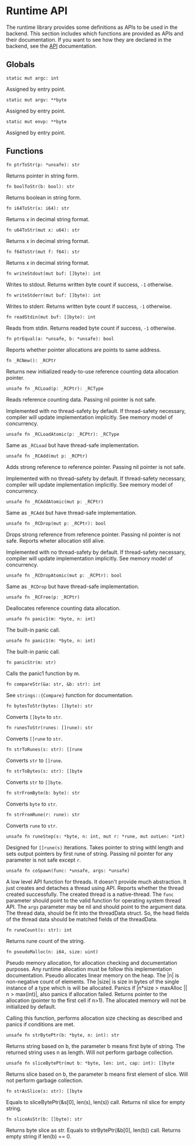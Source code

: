 # Runtime API

The runtime library provides some definitions as APIs to be used in the backend. This section includes which functions are provided as APIs and their documentation. If you want to see how they are declared in the backend, see the [API](/api/runtime-api) documentation.

## Globals

```jule
static mut argc: int
```
Assigned by entry point.

```jule
static mut argv: **byte
```
Assigned by entry point.

```jule
static mut envp: **byte
```
Assigned by entry point.

## Functions

```jule
fn ptrToStr(p: *unsafe): str
```
Returns pointer in string form.

```jule
fn boolToStr(b: bool): str
```
Returns boolean in string form.

```jule
fn i64ToStr(x: i64): str
```
Returns x in decimal string format.

```jule
fn u64ToStr(mut x: u64): str
```
Returns x in decimal string format.

```jule
fn f64ToStr(mut f: f64): str
```
Returns x in decimal string format.

```jule
fn writeStdout(mut buf: []byte): int
```
Writes to stdout. Returns written byte count if success, `-1` otherwise.

```jule
fn writeStderr(mut buf: []byte): int
```
Writes to stderr. Returns written byte count if success, `-1` otherwise.

```jule
fn readStdin(mut buf: []byte): int
```
Reads from stdin. Returns readed byte count if success, `-1` otherwise.

```jule
fn ptrEqual(a: *unsafe, b: *unsafe): bool
```
Reports whether pointer allocations are points to same address.

```jule
fn _RCNew(): _RCPtr
```
Returns new initialized ready-to-use reference counting data allocation pointer.

```jule
unsafe fn _RCLoad(p: _RCPtr): _RCType
```
Reads reference counting data. Passing nil pointer is not safe.

Implemented with no thread-safety by default. If thread-safety necessary, compiler will update implementation implicitly. See memory model of concurrency.

```jule
unsafe fn _RCLoadAtomic(p: _RCPtr): _RCType
```
Same as `_RCLoad` but have thread-safe implementation.

```jule
unsafe fn _RCAdd(mut p: _RCPtr)
```
Adds strong reference to reference pointer. Passing nil pointer is not safe.

Implemented with no thread-safety by default. If thread-safety necessary, compiler will update implementation implicitly. See memory model of concurrency.

```jule
unsafe fn _RCAddAtomic(mut p: _RCPtr)
```
Same as `_RCAdd` but have thread-safe implementation.

```jule
unsafe fn _RCDrop(mut p: _RCPtr): bool
```
Drops strong reference from reference pointer. Passing nil pointer is not safe. Reports wheter allocation still alive.

Implemented with no thread-safety by default. If thread-safety necessary, compiler will update implementation implicitly. See memory model of concurrency.

```jule
unsafe fn _RCDropAtomic(mut p: _RCPtr): bool
```
Same as `_RCDrop` but have thread-safe implementation.

```jule
unsafe fn _RCFree(p: _RCPtr)
```
Deallocates reference counting data allocation.

```jule
unsafe fn panic1(m: *byte, n: int)
```
The built-in panic call.

```jule
unsafe fn panic1(m: *byte, n: int)
```
The built-in panic call.

```jule
fn panicStr(m: str)
```
Calls the panic1 function by m.

```jule
fn compareStr(&a: str, &b: str): int
```
See `strings::{Compare}` function for documentation.

```jule
fn bytesToStr(bytes: []byte): str
```
Converts `[]byte` to `str`.

```jule
fn runesToStr(runes: []rune): str
```
Converts `[]rune` to `str`.

```jule
fn strToRunes(s: str): []rune
```
Converts `str` to `[]rune`.

```jule
fn strToBytes(s: str): []byte
```
Converts `str` to `[]byte`.

```jule
fn strFromByte(b: byte): str
```
Converts `byte` to `str`.

```jule
fn strFromRune(r: rune): str
```
Converts `rune` to `str`.

```jule
unsafe fn runeStep(s: *byte, n: int, mut r: *rune, mut outLen: *int)
```
Designed for `[]rune(s)` iterations. Takes pointer to string withl length and sets output pointers by first rune of string. Passing nil pointer for any parameter is not safe except `r`.

```jule
unsafe fn coSpawn(func: *unsafe, args: *unsafe)
```
A low level API function for threads. It doesn't provide much abstraction. It just creates and detaches a thread using API. Reports whether the thread created successfully. The created thread is a native-thread. The `func` parameter should point to the valid function for operating system thread API. The `args` parameter may be nil and should point to the argument data. The thread data, should be fit into the threadData struct. So, the head fields of the thread data should be matched fields of the threadData.

```jule
fn runeCount(s: str): int
```
Returns rune count of the string.

```jule
fn pseudoMalloc(n: i64, size: uint)
```
Pseudo memory allocation, for allocation checking and documentation purposes. Any runtime allocation must be follow this implementation documentation. Pseudo allocates linear memory on the heap. The |n| is non-negative count of elements. The |size| is size in bytes of the single instance of a type which is will be allocated. Panics if |n*size > maxAlloc || n > max(int)|, also panics if allocation failed. Returns pointer to the allocation (pointer to the first cell if n>1). The allocated memory will not be initialized by default.

Calling this function, performs allocation size checking as described and panics if conditions are met.

```jule
unsafe fn strBytePtr(b: *byte, n: int): str
```
Returns string based on b, the parameter b means first byte of string. The returned string uses n as length. Will not perform garbage collection.

```jule
unsafe fn sliceBytePtr(mut b: *byte, len: int, cap: int): []byte
```
Returns slice based on b, the parameter b means first element of slice. Will not perform garbage collection.

```jule
fn strAsSlice(s: str): []byte
```
Equals to sliceBytePtr(&s[0], len(s), len(s)) call.
Returns nil slice for empty string.

```jule
fn sliceAsStr(b: []byte): str
```
Returns byte slice as str.
Equals to strBytePtr(&b[0], len(b)) call.
Returns empty string if len(b) == 0.